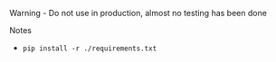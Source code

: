 Warning - Do not use in production, almost no testing has been done

Notes
* `pip install -r ./requirements.txt`